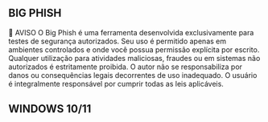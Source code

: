 ## BIG PHISH
🚨 AVISO 
O Big Phish é uma ferramenta desenvolvida exclusivamente para testes de segurança autorizados. Seu uso é permitido apenas em ambientes controlados e onde você possua permissão explícita por escrito. Qualquer utilização para atividades maliciosas, fraudes ou em sistemas não autorizados é estritamente proibida. O autor não se responsabiliza por danos ou consequências legais decorrentes de uso inadequado. O usuário é integralmente responsável por cumprir todas as leis aplicáveis.

## WINDOWS 10/11


      
